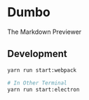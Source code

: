 # Dumbo

The Markdown Previewer

## Development

```sh
yarn run start:webpack
```

```sh
# In Other Terminal
yarn run start:electron
```
